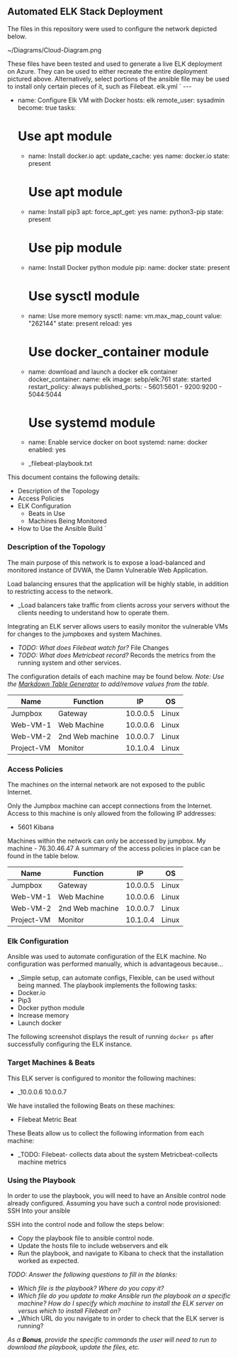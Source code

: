 ## Automated ELK Stack Deployment

The files in this repository were used to configure the network depicted below.

 ~/Diagrams/Cloud-Diagram.png

These files have been tested and used to generate a live ELK deployment on Azure. They can be used to either recreate the entire deployment pictured above. Alternatively, select portions of the ansible file may be used to install only certain pieces of it, such as Filebeat.
elk.yml
` ---
- name: Configure Elk VM with Docker
  hosts: elk
  remote_user: sysadmin
  become: true
  tasks:
    # Use apt module
    - name: Install docker.io
      apt:
        update_cache: yes
        name: docker.io
        state: present

      # Use apt module
    - name: Install pip3
      apt:
        force_apt_get: yes
        name: python3-pip
        state: present

      # Use pip module
    - name: Install Docker python module
      pip:
        name: docker
        state: present

      # Use sysctl module
    - name: Use more memory
      sysctl:
        name: vm.max_map_count
        value: "262144"
        state: present
        reload: yes

      # Use docker_container module
    - name: download and launch a docker elk container
      docker_container:
        name: elk
        image: sebp/elk:761
        state: started
        restart_policy: always
        published_ports:
          - 5601:5601
          - 9200:9200
          - 5044:5044

      # Use systemd module
    - name: Enable service docker on boot
      systemd:
        name: docker
        enabled: yes
  - _filebeat-playbook.txt 

This document contains the following details:
- Description of the Topology
- Access Policies
- ELK Configuration
  - Beats in Use
  - Machines Being Monitored
- How to Use the Ansible Build `


### Description of the Topology

The main purpose of this network is to expose a load-balanced and monitored instance of DVWA, the Damn Vulnerable Web Application.

Load balancing ensures that the application will be highly stable, in addition to restricting access to the network.
- _Load balancers take traffic from clients across your servers without the clients needing to understand how to operate them.

Integrating an ELK server allows users to easily monitor the vulnerable VMs for changes to the jumpboxes and system Machines.
- _TODO: What does Filebeat watch for?_ File Changes
- _TODO: What does Metricbeat record?_ Records the metrics from the running system and other services.

The configuration details of each machine may be found below.
_Note: Use the [Markdown Table Generator](http://www.tablesgenerator.com/markdown_tables) to add/remove values from the table_.

| Name       | Function        | IP       | OS    |
|------------|-----------------|----------|-------|
| Jumpbox    | Gateway         | 10.0.0.5 | Linux |
| Web-VM-1   | Web Machine     | 10.0.0.6 | Linux |
| Web-VM-2   | 2nd Web machine | 10.0.0.7 | Linux |
| Project-VM | Monitor         | 10.1.0.4 | Linux |

### Access Policies

The machines on the internal network are not exposed to the public Internet. 

Only the Jumpbox machine can accept connections from the Internet. Access to this machine is only allowed from the following IP addresses:
- 5601 Kibana

Machines within the network can only be accessed by jumpbox.
My machine - 76.30.46.47
A summary of the access policies in place can be found in the table below.

| Name       | Function        | IP       | OS    |
|------------|-----------------|----------|-------|
| Jumpbox    | Gateway         | 10.0.0.5 | Linux |
| Web-VM-1   | Web Machine     | 10.0.0.6 | Linux |
| Web-VM-2   | 2nd Web machine | 10.0.0.7 | Linux |
| Project-VM | Monitor         | 10.1.0.4 | Linux |

### Elk Configuration

Ansible was used to automate configuration of the ELK machine. No configuration was performed manually, which is advantageous because...
- _Simple setup, can automate configs, Flexible, can be used without being manned.
The playbook implements the following tasks:
-	Docker.io
-	Pip3
-	Docker python module
-	Increase memory
-	Launch docker


The following screenshot displays the result of running `docker ps` after successfully configuring the ELK instance.

 

### Target Machines & Beats
This ELK server is configured to monitor the following machines:
- _10.0.0.6
10.0.0.7

We have installed the following Beats on these machines:
- Filebeat
Metric Beat

These Beats allow us to collect the following information from each machine:
- _TODO: Filebeat- collects data about the system
Metricbeat-collects machine metrics

### Using the Playbook
In order to use the playbook, you will need to have an Ansible control node already configured. Assuming you have such a control node provisioned: SSH Into your ansible 



SSH into the control node and follow the steps below:
- Copy the playbook file to ansible control node.
- Update the hosts file to include webservers and elk
- Run the playbook, and navigate to Kibana to check that the installation worked as expected.

_TODO: Answer the following questions to fill in the blanks:_
- _Which file is the playbook? Where do you copy it?_
- _Which file do you update to make Ansible run the playbook on a specific machine? How do I specify which machine to install the ELK server on versus which to install Filebeat on?_
- _Which URL do you navigate to in order to check that the ELK server is running?

_As a **Bonus**, provide the specific commands the user will need to run to download the playbook, update the files, etc._

